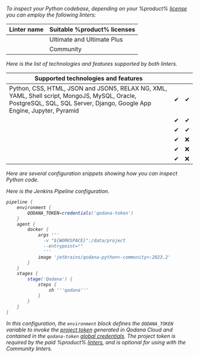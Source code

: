 [//]: # (title: Inspect Python code)

<var name="JenkinsCred" value="https://www.jenkins.io/doc/book/using/using-credentials/#adding-new-global-credentials"/>
<var name="docker-image" value="jetbrains/qodana-python&lt;-community&gt;:2023.2"/>

To inspect your Python codebase, depending on your %product% [license](pricing.md) you can employ the following linters: 

<tabs>
<tab id="inspect-python-code-linters" title="Linters">

| Linter name                    | Suitable %product% licenses |
|--------------------------------|-----------------------------|
| [](qodana-python.md)           | Ultimate and Ultimate Plus  |
| [](qodana-python-community.md) | Community                   |


</tab>
<tab id="inspect-python-code-techs" title="Supported technologies and features">

Here is the list of technologies and features supported by both linters.

| Supported technologies and features                                                                                                                                      | [](qodana-python.md) | [](qodana-python-community.md) |
|--------------------------------------------------------------------------------------------------------------------------------------------------------------------------|----------------------|--------------------------------|
| Python, CSS, HTML, JSON and JSON5, RELAX NG, XML, YAML, Shell script, MongoJS, MySQL, Oracle, PostgreSQL, SQL, SQL Server, Django, Google App Engine, Jupyter, Pyramid   | &#x2714;             | &#x2714;                       |
| [](baseline.xml)                                                                                                                                                         | &#x2714;             | &#x2714;                       |
| [](quality-gate.xml)                                                                                                                                                     | &#x2714;             | &#x2714;                       |
| [](license-audit.xml)                                                                                                                                                    | &#x2714;             | &#x274c;                       |
| [](quick-fix.md)                                                                                                                                                         | &#x2714;             | &#x274c;                       |
| [](vulnerability-checker.md)                                                                                                                                             | &#x2714;             | &#x274c;                       |

</tab>
</tabs>

Here are several configuration snippets showing how you can inspect Python code.

<!-- I need to modify all these tabs accordingly -->

<tabs>
<tab id="inspect-python-code-github" title="GitHub Actions">
    <include src="lib_qd.xml" include-id="github-basic-configuration"/>
</tab>
<tab id="inspect-python-code-jenkins" title="Jenkins">

Here is the Jenkins Pipeline configuration.

```groovy
pipeline {
    environment {
        QODANA_TOKEN=credentials('qodana-token')
    }
    agent {
        docker {
            args '''
              -v "${WORKSPACE}":/data/project
              --entrypoint=""
              '''
            image 'jetbrains/qodana-python<-community>:2023.2'
        }
    }
    stages {
        stage('Qodana') {
            steps {
                sh '''qodana'''
            }
        }
    }
}
```

In this configuration, the `environment` block defines the `QODANA_TOKEN` variable to invoke the
[project token](project-token.md) generated in Qodana Cloud and contained in
the `qodana-token` [global credentials](%JenkinsCred%). The project token is required by the paid %product%
[linters](pricing.md#pricing-linters-licenses), and is optional for using with the Community linters.

</tab>
<tab id="inspect-python-code-local" title="Run locally">
<include src="lib_qd.xml" include-id="qodana-cli-quickstart" use-filter="non-php,py-only,non-gs,empty"/>
</tab>
</tabs>



